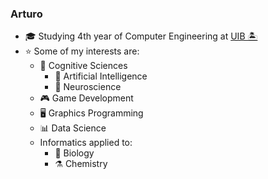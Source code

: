 ### Arturo

- 🎓 Studying 4th year of Computer Engineering at [UIB 🏝️](https://www.uib.eu)
- ⭐ Some of my interests are:
  - 💭 Cognitive Sciences
    - 🤖 Artificial Intelligence
    - 🧠 Neuroscience
  - 🎮 Game Development
  - 🖥️ Graphics Programming
  - 📊 Data Science
  - Informatics applied to:
    - 🦠 Biology
    - ⚗️ Chemistry

